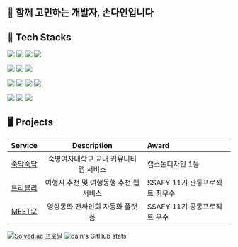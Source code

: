 ## 👋 함께 고민하는 개발자, 손다인입니다

## 🔧 Tech Stacks
<img src="https://img.shields.io/badge/java-00465B?style=for-the-badge&logo=openjdk&logoColor=white"> <img src="https://img.shields.io/badge/Spring-6DB33F?style=for-the-badge&logo=spring&logoColor=white"> <img src="https://img.shields.io/badge/spring boot-6DB33F?style=for-the-badge&logo=springboot&logoColor=white"> <img src="https://img.shields.io/badge/spring security-6DB33F?style=for-the-badge&logo=springsecurity&logoColor=white"> 

<img src="https://img.shields.io/badge/vue.js-4FC08D?style=for-the-badge&logo=vue.js&logoColor=white"> <img src="https://img.shields.io/badge/javascript-F7DF1E?style=for-the-badge&logo=javascript&logoColor=black"> <img src="https://img.shields.io/badge/html5-E34F26?style=for-the-badge&logo=html5&logoColor=white">

<img src="https://img.shields.io/badge/mysql-4479A1?style=for-the-badge&logo=mysql&logoColor=white"> <img src="https://img.shields.io/badge/postgresql-4169E1?style=for-the-badge&logo=postgresql&logoColor=white"> <img src="https://img.shields.io/badge/mariadb-003545?style=for-the-badge&logo=mariadb&logoColor=white"> <img src="https://img.shields.io/badge/redis-FF4438?style=for-the-badge&logo=redis&logoColor=white"> 

<img src="https://img.shields.io/badge/git-F05032?style=for-the-badge&logo=git&logoColor=white"> <img src="https://img.shields.io/badge/amazon ec2-FF9900?style=for-the-badge&logo=amazonec2&logoColor=white"> <img src="https://img.shields.io/badge/docker-2496ED?style=for-the-badge&logo=docker&logoColor=white">

## 🖥️ Projects
|Service|Description|Award|
|:--:|:--:|:--|
|[숙닥숙닥](https://github.com/Team-Nunetine/Sookdak-server)|숙명여자대학교 교내 커뮤니티 앱 서비스|캡스톤디자인 1등|
|[트리블리](https://github.com/Trively/Trively-server)|여행지 추천 및 여행동행 추천 웹 서비스|SSAFY 11기 관통프로젝트 최우수|
|[MEET:Z](https://github.com/dain0826/MEET-Z)|영상통화 팬싸인회 자동화 플랫폼|SSAFY 11기 공통프로젝트 우수|

[![Solved.ac
프로필](http://mazassumnida.wtf/api/v2/generate_badge?boj=dain0826)](https://solved.ac/dain0826)   ![dain's GitHub stats](https://github-readme-stats.vercel.app/api?username=dain0826&show_icons=true&theme=transparent)
